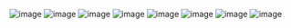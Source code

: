 ![image](https://wilardo.crd.co/assets/images/gallery13/32659efd.gif?v=d19c95ca) ![image](https://64.media.tumblr.com/9245a15dad34f3b6bd5179908407ec73/e16d9c3fd8438e13-af/s100x200/ccf910778204ed13b524dc4db741a009fb08e47c.jpg) ![image](https://images-wixmp-ed30a86b8c4ca887773594c2.wixmp.com/f/a05ab71b-2429-4c71-b3f2-74abd1ef5d31/dh6h56u-0cfb4fb2-e97b-4273-add8-dc20ed5cf4f8.gif?token=eyJ0eXAiOiJKV1QiLCJhbGciOiJIUzI1NiJ9.eyJzdWIiOiJ1cm46YXBwOjdlMGQxODg5ODIyNjQzNzNhNWYwZDQxNWVhMGQyNmUwIiwiaXNzIjoidXJuOmFwcDo3ZTBkMTg4OTgyMjY0MzczYTVmMGQ0MTVlYTBkMjZlMCIsIm9iaiI6W1t7InBhdGgiOiJcL2ZcL2EwNWFiNzFiLTI0MjktNGM3MS1iM2YyLTc0YWJkMWVmNWQzMVwvZGg2aDU2dS0wY2ZiNGZiMi1lOTdiLTQyNzMtYWRkOC1kYzIwZWQ1Y2Y0ZjguZ2lmIn1dXSwiYXVkIjpbInVybjpzZXJ2aWNlOmZpbGUuZG93bmxvYWQiXX0.-VY_fQ91kH03zrUx96VpNAIDBmiPR4dW9Yg4uq5YsGw)    ![image](https://64.media.tumblr.com/120b812cbd7120b9a3099257b5e80324/7f879fb7a6e85ba3-e3/s100x200/d44eba377737dbf1eaeefd89c61a57cbc57ce009.gifv) ![image](https://64.media.tumblr.com/3f738ecebd553033341ac6f2e1b65e4e/509dca664f2eb5e4-af/s100x200/ee7b528fb275dd6a9a210ec35cd024d48006b08f.pnj) ![image](https://files.catbox.moe/r4i6l6.gif)  ![image](https://files.catbox.moe/phvt7m.gif)
                                                  ![image](https://github.com/user-attachments/assets/5a0af237-d3ae-418e-b4e3-cd7680791f5b)

